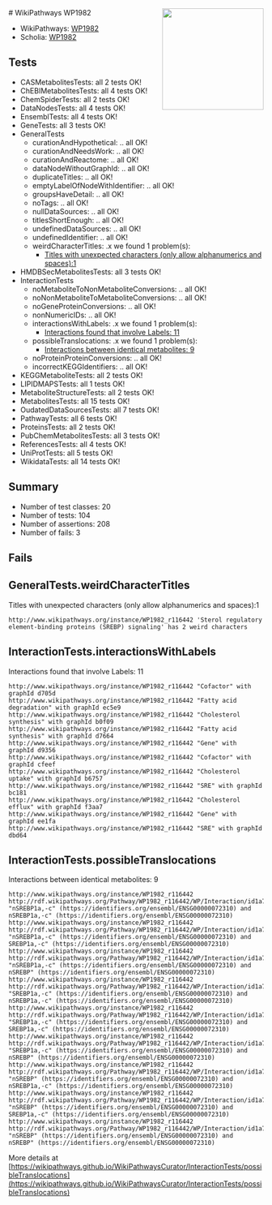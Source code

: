 <img style="float: right; width: 200px" src="https://upload.wikimedia.org/wikipedia/commons/thumb/8/83/Wplogo_with_text_500.png/640px-Wplogo_with_text_500.png" />
# WikiPathways WP1982

* WikiPathways: [WP1982](https://new.wikipathways.org/pathways/WP1982)
* Scholia: [WP1982](https://scholia.toolforge.org/wikipathways/WP1982)
## Tests
* CASMetabolitesTests: all 2 tests OK!
* ChEBIMetabolitesTests: all 4 tests OK!
* ChemSpiderTests: all 2 tests OK!
* DataNodesTests: all 4 tests OK!
* EnsemblTests: all 4 tests OK!
* GeneTests: all 3 tests OK!
* GeneralTests
    * curationAndHypothetical: .. all OK!
    * curationAndNeedsWork: .. all OK!
    * curationAndReactome: .. all OK!
    * dataNodeWithoutGraphId: .. all OK!
    * duplicateTitles: .. all OK!
    * emptyLabelOfNodeWithIdentifier: .. all OK!
    * groupsHaveDetail: .. all OK!
    * noTags: .. all OK!
    * nullDataSources: .. all OK!
    * titlesShortEnough: .. all OK!
    * undefinedDataSources: .. all OK!
    * undefinedIdentifier: .. all OK!
    * weirdCharacterTitles: .x we found 1 problem(s):
        * [Titles with unexpected characters (only allow alphanumerics and spaces):1](#fda87b3f)
* HMDBSecMetabolitesTests: all 3 tests OK!
* InteractionTests
    * noMetaboliteToNonMetaboliteConversions: .. all OK!
    * noNonMetaboliteToMetaboliteConversions: .. all OK!
    * noGeneProteinConversions: .. all OK!
    * nonNumericIDs: .. all OK!
    * interactionsWithLabels: .x we found 1 problem(s):
        * [Interactions found that involve Labels: 11](#fe97a8b9)
    * possibleTranslocations: .x we found 1 problem(s):
        * [Interactions between identical metabolites: 9](#d59038cc)
    * noProteinProteinConversions: .. all OK!
    * incorrectKEGGIdentifiers: .. all OK!
* KEGGMetaboliteTests: all 2 tests OK!
* LIPIDMAPSTests: all 1 tests OK!
* MetaboliteStructureTests: all 2 tests OK!
* MetabolitesTests: all 15 tests OK!
* OudatedDataSourcesTests: all 7 tests OK!
* PathwayTests: all 6 tests OK!
* ProteinsTests: all 2 tests OK!
* PubChemMetabolitesTests: all 3 tests OK!
* ReferencesTests: all 4 tests OK!
* UniProtTests: all 5 tests OK!
* WikidataTests: all 14 tests OK!


## Summary

* Number of test classes: 20
* Number of tests: 104
* Number of assertions: 208
* Number of fails: 3

## Fails

<a name="fda87b3f" />

## GeneralTests.weirdCharacterTitles

Titles with unexpected characters (only allow alphanumerics and spaces):1
```
http://www.wikipathways.org/instance/WP1982_r116442 'Sterol regulatory element-binding proteins (SREBP) signaling' has 2 weird characters
```

<a name="fe97a8b9" />

## InteractionTests.interactionsWithLabels

Interactions found that involve Labels: 11
```
http://www.wikipathways.org/instance/WP1982_r116442 "Cofactor" with graphId d705d
http://www.wikipathways.org/instance/WP1982_r116442 "Fatty acid
degradation" with graphId ec5e9
http://www.wikipathways.org/instance/WP1982_r116442 "Cholesterol 
synthesis" with graphId b0f09
http://www.wikipathways.org/instance/WP1982_r116442 "Fatty acid 
synthesis" with graphId d7664
http://www.wikipathways.org/instance/WP1982_r116442 "Gene" with graphId d9356
http://www.wikipathways.org/instance/WP1982_r116442 "Cofactor" with graphId cfeef
http://www.wikipathways.org/instance/WP1982_r116442 "Cholesterol 
uptake" with graphId b6757
http://www.wikipathways.org/instance/WP1982_r116442 "SRE" with graphId bc181
http://www.wikipathways.org/instance/WP1982_r116442 "Cholesterol 
efflux" with graphId f3aa7
http://www.wikipathways.org/instance/WP1982_r116442 "Gene" with graphId ee1fa
http://www.wikipathways.org/instance/WP1982_r116442 "SRE" with graphId dbd64
```

<a name="d59038cc" />

## InteractionTests.possibleTranslocations

Interactions between identical metabolites: 9
```
http://www.wikipathways.org/instance/WP1982_r116442 http://rdf.wikipathways.org/Pathway/WP1982_r116442/WP/Interaction/id1a728c5d "nSREBP1a,-c" (https://identifiers.org/ensembl/ENSG00000072310) and 
nSREBP1a,-c" (https://identifiers.org/ensembl/ENSG00000072310)
http://www.wikipathways.org/instance/WP1982_r116442 http://rdf.wikipathways.org/Pathway/WP1982_r116442/WP/Interaction/id1a728c5d "nSREBP1a,-c" (https://identifiers.org/ensembl/ENSG00000072310) and 
SREBP1a,-c" (https://identifiers.org/ensembl/ENSG00000072310)
http://www.wikipathways.org/instance/WP1982_r116442 http://rdf.wikipathways.org/Pathway/WP1982_r116442/WP/Interaction/id1a728c5d "nSREBP1a,-c" (https://identifiers.org/ensembl/ENSG00000072310) and 
nSREBP" (https://identifiers.org/ensembl/ENSG00000072310)
http://www.wikipathways.org/instance/WP1982_r116442 http://rdf.wikipathways.org/Pathway/WP1982_r116442/WP/Interaction/id1a728c5d "SREBP1a,-c" (https://identifiers.org/ensembl/ENSG00000072310) and 
nSREBP1a,-c" (https://identifiers.org/ensembl/ENSG00000072310)
http://www.wikipathways.org/instance/WP1982_r116442 http://rdf.wikipathways.org/Pathway/WP1982_r116442/WP/Interaction/id1a728c5d "SREBP1a,-c" (https://identifiers.org/ensembl/ENSG00000072310) and 
SREBP1a,-c" (https://identifiers.org/ensembl/ENSG00000072310)
http://www.wikipathways.org/instance/WP1982_r116442 http://rdf.wikipathways.org/Pathway/WP1982_r116442/WP/Interaction/id1a728c5d "SREBP1a,-c" (https://identifiers.org/ensembl/ENSG00000072310) and 
nSREBP" (https://identifiers.org/ensembl/ENSG00000072310)
http://www.wikipathways.org/instance/WP1982_r116442 http://rdf.wikipathways.org/Pathway/WP1982_r116442/WP/Interaction/id1a728c5d "nSREBP" (https://identifiers.org/ensembl/ENSG00000072310) and 
nSREBP1a,-c" (https://identifiers.org/ensembl/ENSG00000072310)
http://www.wikipathways.org/instance/WP1982_r116442 http://rdf.wikipathways.org/Pathway/WP1982_r116442/WP/Interaction/id1a728c5d "nSREBP" (https://identifiers.org/ensembl/ENSG00000072310) and 
SREBP1a,-c" (https://identifiers.org/ensembl/ENSG00000072310)
http://www.wikipathways.org/instance/WP1982_r116442 http://rdf.wikipathways.org/Pathway/WP1982_r116442/WP/Interaction/id1a728c5d "nSREBP" (https://identifiers.org/ensembl/ENSG00000072310) and 
nSREBP" (https://identifiers.org/ensembl/ENSG00000072310)
```

More details at [https://wikipathways.github.io/WikiPathwaysCurator/InteractionTests/possibleTranslocations](https://wikipathways.github.io/WikiPathwaysCurator/InteractionTests/possibleTranslocations)

